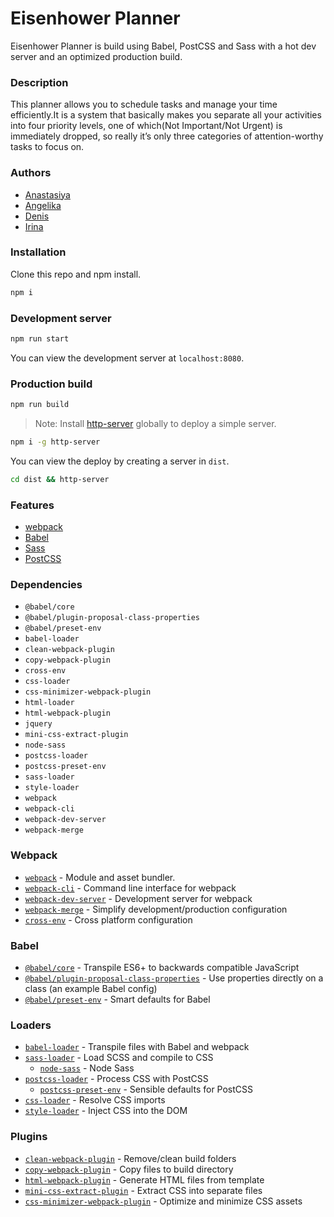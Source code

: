 # Eisenhower Planner

Eisenhower Planner is build using Babel, PostCSS and Sass with a hot dev server and an optimized production build.

### Description
This planner allows you to schedule tasks and manage your time efficiently.It is a system that basically makes you separate all your activities into four priority levels, one of which(Not Important/Not Urgent) is immediately dropped, so really it’s only three categories of attention-worthy tasks to focus on.

### Authors

- [Anastasiya](https://github.com/fatykhava)
- [Angelika](https://github.com/kozlovaangelika)
- [Denis](https://github.com/denispostnikov)
- [Irina](https://github.com/Bordo951)

### Installation

Clone this repo and npm install.

```bash
npm i
```

### Development server

```bash
npm run start
```

You can view the development server at `localhost:8080`.

### Production build

```bash
npm run build
```

> Note: Install [http-server](https://www.npmjs.com/package/http-server) globally to deploy a simple server.

```bash
npm i -g http-server
```

You can view the deploy by creating a server in `dist`.

```bash
cd dist && http-server
```

### Features

- [webpack](https://webpack.js.org/)
- [Babel](https://babeljs.io/)
- [Sass](https://sass-lang.com/)
- [PostCSS](https://postcss.org/)

### Dependencies

- `@babel/core`
- `@babel/plugin-proposal-class-properties`
- `@babel/preset-env`
- `babel-loader`
- `clean-webpack-plugin`
- `copy-webpack-plugin`
- `cross-env`
- `css-loader`
- `css-minimizer-webpack-plugin`
- `html-loader`
- `html-webpack-plugin`
- `jquery`
- `mini-css-extract-plugin`
- `node-sass`
- `postcss-loader`
- `postcss-preset-env`
- `sass-loader`
- `style-loader`
- `webpack`
- `webpack-cli`
- `webpack-dev-server`
- `webpack-merge`

### Webpack

- [`webpack`](https://github.com/webpack/webpack) - Module and asset bundler.
- [`webpack-cli`](https://github.com/webpack/webpack-cli) - Command line interface for webpack
- [`webpack-dev-server`](https://github.com/webpack/webpack-dev-server) - Development server for webpack
- [`webpack-merge`](https://github.com/survivejs/webpack-merge) - Simplify development/production configuration
- [`cross-env`](https://github.com/kentcdodds/cross-env) - Cross platform configuration

### Babel

- [`@babel/core`](https://www.npmjs.com/package/@babel/core) - Transpile ES6+ to backwards compatible JavaScript
- [`@babel/plugin-proposal-class-properties`](https://babeljs.io/docs/en/babel-plugin-proposal-class-properties) - Use properties directly on a class (an example Babel config)
- [`@babel/preset-env`](https://babeljs.io/docs/en/babel-preset-env) - Smart defaults for Babel

### Loaders

- [`babel-loader`](https://webpack.js.org/loaders/babel-loader/) - Transpile files with Babel and webpack
- [`sass-loader`](https://webpack.js.org/loaders/sass-loader/) - Load SCSS and compile to CSS
  - [`node-sass`](https://github.com/sass/node-sass) - Node Sass
- [`postcss-loader`](https://webpack.js.org/loaders/postcss-loader/) - Process CSS with PostCSS
  - [`postcss-preset-env`](https://www.npmjs.com/package/postcss-preset-env) - Sensible defaults for PostCSS
- [`css-loader`](https://webpack.js.org/loaders/css-loader/) - Resolve CSS imports
- [`style-loader`](https://webpack.js.org/loaders/style-loader/) - Inject CSS into the DOM

### Plugins

- [`clean-webpack-plugin`](https://github.com/johnagan/clean-webpack-plugin) - Remove/clean build folders
- [`copy-webpack-plugin`](https://github.com/webpack-contrib/copy-webpack-plugin) - Copy files to build directory
- [`html-webpack-plugin`](https://github.com/jantimon/html-webpack-plugin) - Generate HTML files from template
- [`mini-css-extract-plugin`](https://github.com/webpack-contrib/mini-css-extract-plugin) - Extract CSS into separate files
- [`css-minimizer-webpack-plugin`](https://webpack.js.org/plugins/css-minimizer-webpack-plugin/) - Optimize and minimize CSS assets

